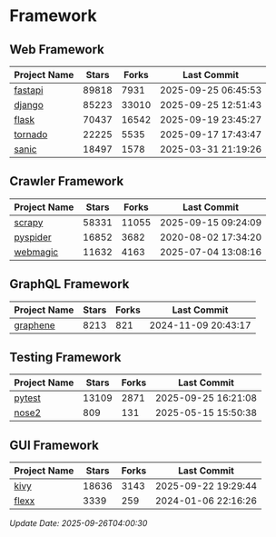 # Framework

## Web Framework
| Project Name | Stars | Forks | Last Commit |
| ------------ | ----- | ----- | ----------- |
| [fastapi](https://github.com/fastapi/fastapi) | 89818 | 7931 | 2025-09-25 06:45:53 |
| [django](https://github.com/django/django) | 85223 | 33010 | 2025-09-25 12:51:43 |
| [flask](https://github.com/pallets/flask) | 70437 | 16542 | 2025-09-19 23:45:27 |
| [tornado](https://github.com/tornadoweb/tornado) | 22225 | 5535 | 2025-09-17 17:43:47 |
| [sanic](https://github.com/sanic-org/sanic) | 18497 | 1578 | 2025-03-31 21:19:26 |

## Crawler Framework
| Project Name | Stars | Forks | Last Commit |
| ------------ | ----- | ----- | ----------- |
| [scrapy](https://github.com/scrapy/scrapy) | 58331 | 11055 | 2025-09-15 09:24:09 |
| [pyspider](https://github.com/binux/pyspider) | 16852 | 3682 | 2020-08-02 17:34:20 |
| [webmagic](https://github.com/code4craft/webmagic) | 11632 | 4163 | 2025-07-04 13:08:16 |

## GraphQL Framework
| Project Name | Stars | Forks | Last Commit |
| ------------ | ----- | ----- | ----------- |
| [graphene](https://github.com/graphql-python/graphene) | 8213 | 821 | 2024-11-09 20:43:17 |

## Testing Framework
| Project Name | Stars | Forks | Last Commit |
| ------------ | ----- | ----- | ----------- |
| [pytest](https://github.com/pytest-dev/pytest) | 13109 | 2871 | 2025-09-25 16:21:08 |
| [nose2](https://github.com/nose-devs/nose2) | 809 | 131 | 2025-05-15 15:50:38 |

## GUI Framework
| Project Name | Stars | Forks | Last Commit |
| ------------ | ----- | ----- | ----------- |
| [kivy](https://github.com/kivy/kivy) | 18636 | 3143 | 2025-09-22 19:29:44 |
| [flexx](https://github.com/flexxui/flexx) | 3339 | 259 | 2024-01-06 22:16:26 |

*Update Date: 2025-09-26T04:00:30*